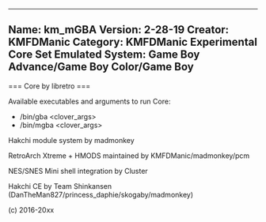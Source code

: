 -----------------------
Name: km_mGBA
Version: 2-28-19
Creator: KMFDManic
Category: KMFDManic Experimental Core Set
Emulated System: Game Boy Advance/Game Boy Color/Game Boy
-----------------------
=== Core by libretro ===

Available executables and arguments to run Core:
- /bin/gba <rom> <clover_args>
- /bin/mgba <rom> <clover_args>
 
Hakchi module system by madmonkey

RetroArch Xtreme + HMODS maintained by KMFDManic/madmonkey/pcm

NES/SNES Mini shell integration by Cluster

Hakchi CE by Team Shinkansen (DanTheMan827/princess_daphie/skogaby/madmonkey)

(c) 2016-20xx
